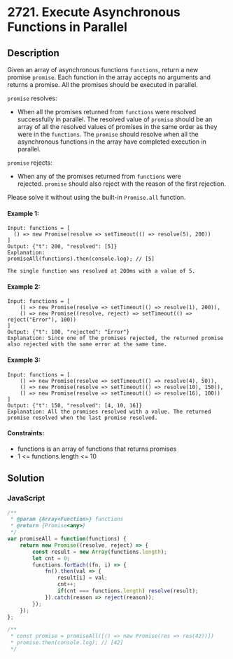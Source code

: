 # 2721. Execute Asynchronous Functions in Parallel


## Description
Given an array of asynchronous functions `functions`, return a new promise `promise`. Each function in the array accepts no arguments and returns a promise. All the promises should be executed in parallel.

`promise` resolves:

-   When all the promises returned from `functions` were resolved successfully in parallel. The resolved value of `promise` should be an array of all the resolved values of promises in the same order as they were in the `functions`. The `promise` should resolve when all the asynchronous functions in the array have completed execution in parallel.

`promise` rejects:

-   When any of the promises returned from `functions` were rejected. `promise` should also reject with the reason of the first rejection.

Please solve it without using the built-in `Promise.all` function.

#### Example 1:
```
Input: functions = [
  () => new Promise(resolve => setTimeout(() => resolve(5), 200))
]
Output: {"t": 200, "resolved": [5]}
Explanation: 
promiseAll(functions).then(console.log); // [5]

The single function was resolved at 200ms with a value of 5.
```

#### Example 2:
```
Input: functions = [
    () => new Promise(resolve => setTimeout(() => resolve(1), 200)), 
    () => new Promise((resolve, reject) => setTimeout(() => reject("Error"), 100))
]
Output: {"t": 100, "rejected": "Error"}
Explanation: Since one of the promises rejected, the returned promise also rejected with the same error at the same time.
```

#### Example 3:
```
Input: functions = [
    () => new Promise(resolve => setTimeout(() => resolve(4), 50)), 
    () => new Promise(resolve => setTimeout(() => resolve(10), 150)), 
    () => new Promise(resolve => setTimeout(() => resolve(16), 100))
]
Output: {"t": 150, "resolved": [4, 10, 16]}
Explanation: All the promises resolved with a value. The returned promise resolved when the last promise resolved.
```

#### Constraints:
- functions is an array of functions that returns promises
- 1 <= functions.length <= 10


## Solution

### JavaScript
```js
/**
 * @param {Array<Function>} functions
 * @return {Promise<any>}
 */
var promiseAll = function(functions) {
    return new Promise((resolve, reject) => {
        const result = new Array(functions.length);
        let cnt = 0;
        functions.forEach((fn, i) => {
            fn().then(val => {
                result[i] = val;
                cnt++;
                if(cnt === functions.length) resolve(result);
            }).catch(reason => reject(reason));
        });
    });
};

/**
 * const promise = promiseAll([() => new Promise(res => res(42))])
 * promise.then(console.log); // [42]
 */
```
